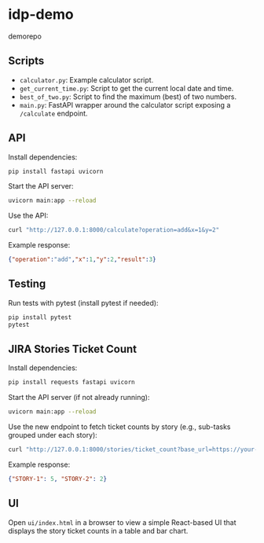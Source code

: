 # idp-demo
demorepo

## Scripts

- `calculator.py`: Example calculator script.
- `get_current_time.py`: Script to get the current local date and time.
- `best_of_two.py`: Script to find the maximum (best) of two numbers.
- `main.py`: FastAPI wrapper around the calculator script exposing a `/calculate` endpoint.

## API

Install dependencies:

```bash
pip install fastapi uvicorn
```

Start the API server:

```bash
uvicorn main:app --reload
```

Use the API:

```bash
curl "http://127.0.0.1:8000/calculate?operation=add&x=1&y=2"
```

Example response:

```json
{"operation":"add","x":1,"y":2,"result":3}
```

## Testing

Run tests with pytest (install pytest if needed):

```bash
pip install pytest
pytest
```

## JIRA Stories Ticket Count

Install dependencies:

```bash
pip install requests fastapi uvicorn
```

Start the API server (if not already running):

```bash
uvicorn main:app --reload
```

Use the new endpoint to fetch ticket counts by story (e.g., sub-tasks grouped under each story):

```bash
curl "http://127.0.0.1:8000/stories/ticket_count?base_url=https://your-jira-instance&username=<user>&token=<api_token>&jql=issuetype%20=%20Sub-task"
```

Example response:

```json
{"STORY-1": 5, "STORY-2": 2}
```

## UI

Open `ui/index.html` in a browser to view a simple React-based UI that displays the story ticket counts in a table and bar chart.
